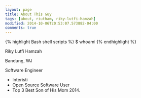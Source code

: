 ```yaml
---
layout: page
title: About This Guy
tags: [about, riutham, riky-lutfi-hamzah]
modified: 2014-10-06T20:53:07.573882-04:00
comments: true
---
```


{% highlight Bash shell scripts %}
$ whoami
{% endhighlight %}
<div itemscope itemtype="http://data-vocabulary.org/Person">
<span itemprop="name">Riky Lutfi Hamzah</span>

<span itemprop="address" itemscope
    itemtype="http://data-vocabulary.org/Address">
    <span itemprop="locality">Bandung</span>, 
    <span itemprop="region">WJ</span> 
  </span>


<span itemprop="role">Software Engineer</span>
* Interisti 
* Open Source Software User
* Top 3 Best Son of His Mom 2014.

</div>
